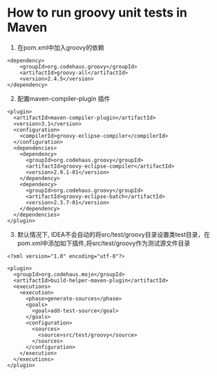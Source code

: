 How to run groovy unit tests in Maven
=====================================

1. 在pom.xml中加入groovy的依赖
```
<dependency>
	<groupId>org.codehaus.groovy</groupId>
	<artifactId>groovy-all</artifactId>
	<version>2.4.5</version>
</dependency>
```
2. 配置maven-compiler-plugin 插件
```
<plugin> 
  <artifactId>maven-compiler-plugin</artifactId>  
  <version>3.1</version>  
  <configuration> 
    <compilerId>groovy-eclipse-compiler</compilerId> 
  </configuration>  
  <dependencies> 
    <dependency> 
      <groupId>org.codehaus.groovy</groupId>  
      <artifactId>groovy-eclipse-compiler</artifactId>  
      <version>2.9.1-01</version> 
    </dependency>  
    <dependency> 
      <groupId>org.codehaus.groovy</groupId>  
      <artifactId>groovy-eclipse-batch</artifactId>  
      <version>2.3.7-01</version> 
    </dependency> 
  </dependencies> 
</plugin>
```
3. 默认情况下, IDEA不会自动的将src/test/groovy目录设置类test目录，在pom.xml中添加如下插件,将src/test/groovy作为测试源文件目录

```
<?xml version="1.0" encoding="utf-8"?>

<plugin> 
  <groupId>org.codehaus.mojo</groupId>  
  <artifactId>build-helper-maven-plugin</artifactId>  
  <executions> 
    <execution> 
      <phase>generate-sources</phase>  
      <goals> 
        <goal>add-test-source</goal> 
      </goals>  
      <configuration> 
        <sources> 
          <source>src/test/groovy</source> 
        </sources> 
      </configuration> 
    </execution> 
  </executions> 
</plugin>
```
